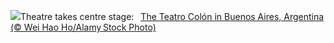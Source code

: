 ![](https://www.bing.com/th?id=OHR.TeatroColon_EN-GB2271752304_UHD.jpg&w=1000)Theatre takes centre stage:&nbsp;&ensp;[The Teatro Colón in Buenos Aires, Argentina (© Wei Hao Ho/Alamy Stock Photo)](https://www.bing.com/th?id=OHR.TeatroColon_EN-GB2271752304_UHD.jpg)
<br><br/>
